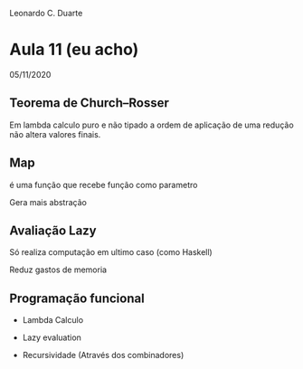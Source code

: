 Leonardo C. Duarte

# Aula 11 (eu acho)

05/11/2020

## Teorema de Church–Rosser

Em lambda calculo puro e não tipado a ordem de aplicação de uma redução não altera valores finais.

## Map 

é uma função que recebe função como parametro

Gera mais abstração

## Avaliação Lazy

Só realiza computação em ultimo caso (como Haskell)

Reduz gastos de memoria

## Programação funcional

* Lambda Calculo

* Lazy evaluation

* Recursividade (Através dos combinadores)

